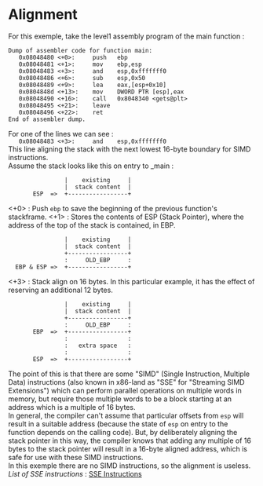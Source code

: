# Alignment

For this exemple, take the level1 assembly program of the main function :
```
Dump of assembler code for function main:
   0x08048480 <+0>:     push   ebp
   0x08048481 <+1>:     mov    ebp,esp
   0x08048483 <+3>:     and    esp,0xfffffff0
   0x08048486 <+6>:     sub    esp,0x50
   0x08048489 <+9>:     lea    eax,[esp+0x10]
   0x0804848d <+13>:    mov    DWORD PTR [esp],eax
   0x08048490 <+16>:    call   0x8048340 <gets@plt>
   0x08048495 <+21>:    leave
   0x08048496 <+22>:    ret
End of assembler dump.
```
For one of the lines we can see :  
`   0x08048483 <+3>:     and    esp,0xfffffff0`  
This line aligning the stack with the next lowest 16-byte boundary for SIMD instructions.  
Assume the stack looks like this on entry to _main :  
```
                |    existing     |
                |  stack content  |
       ESP  =>  +-----------------+
```
<+0> : Push `ebp` to save the beginning of the previous function's stackframe.
<+1> : Stores the contents of ESP (Stack Pointer), where the address of the top of the stack is contained, in EBP.
```
                |    existing     |
                |  stack content  |
                +-----------------+
		        :     OLD_EBP     :
  EBP & ESP =>  +-----------------+
```
<+3> : Stack align on 16 bytes. In this particular example, it has the effect of reserving an additional 12 bytes.
```
                |    existing     |
                |  stack content  |
                +-----------------+
		        :     OLD_EBP     :
       EBP  =>  +-----------------+
	            :                 :
	            :   extra space   :
	            :                 :
       ESP  =>  +-----------------+
```
The point of this is that there are some "SIMD" (Single Instruction, Multiple Data) instructions (also known in x86-land as "SSE" for "Streaming SIMD Extensions") which can perform parallel operations on multiple words in memory, but require those multiple words to be a block starting at an address which is a multiple of 16 bytes.  
In general, the compiler can't assume that particular offsets from `esp` will result in a suitable address (because the state of `esp` on entry to the function depends on the calling code). But, by deliberately aligning the stack pointer in this way, the compiler knows that adding any multiple of 16 bytes to the stack pointer will result in a 16-byte aligned address, which is safe for use with these SIMD instructions.  
In this exemple there are no SIMD instructions, so the alignment is useless.  
*List of SSE instructions* : [SSE Instructions](https://docs.oracle.com/cd/E26502_01/html/E28388/eojde.html)
